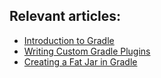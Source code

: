## Relevant articles:
- [Introduction to Gradle](http://www.baeldung.com/gradle)
- [Writing Custom Gradle Plugins](http://www.baeldung.com/gradle-create-plugin)
- [Creating a Fat Jar in Gradle](http://www.baeldung.com/gradle-fat-jar)
